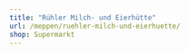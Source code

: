 ```yaml
---
title: "Rühler Milch- und Eierhütte"
url: /meppen/ruehler-milch-und-eierhuette/
shop: Supermarkt
---
```

